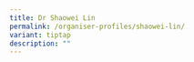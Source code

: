```yaml
---
title: Dr Shaowei Lin
permalink: /organiser-profiles/shaowei-lin/
variant: tiptap
description: ""
---
```


